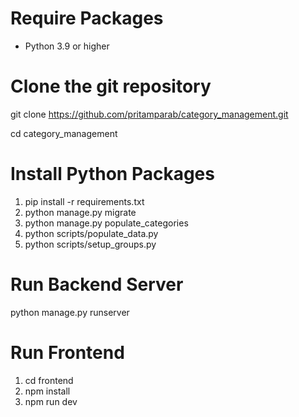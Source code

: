 # Require Packages
- Python 3.9 or higher

# Clone the git repository
git clone https://github.com/pritamparab/category_management.git

cd category_management

# Install Python Packages
1. pip install -r requirements.txt
2. python manage.py migrate
3. python manage.py populate_categories
4. python scripts/populate_data.py
5. python scripts/setup_groups.py

# Run Backend Server
python manage.py runserver

# Run Frontend 
1. cd frontend
2. npm install
3. npm run dev